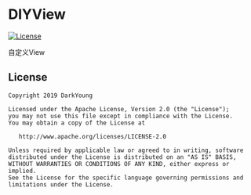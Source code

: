 # DIYView

[![License](https://img.shields.io/badge/license-Apache%202-blue.svg)](https://www.apache.org/licenses/LICENSE-2.0)

自定义View

License
-------

    Copyright 2019 DarkYoung

    Licensed under the Apache License, Version 2.0 (the "License");
    you may not use this file except in compliance with the License.
    You may obtain a copy of the License at

       http://www.apache.org/licenses/LICENSE-2.0

    Unless required by applicable law or agreed to in writing, software
    distributed under the License is distributed on an "AS IS" BASIS,
    WITHOUT WARRANTIES OR CONDITIONS OF ANY KIND, either express or implied.
    See the License for the specific language governing permissions and
    limitations under the License.
